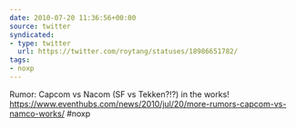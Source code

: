 ```yaml
---
date: 2010-07-20 11:36:56+00:00
source: twitter
syndicated:
- type: twitter
  url: https://twitter.com/roytang/statuses/18986651782/
tags:
- noxp
---
```


Rumor: Capcom vs Nacom (SF vs Tekken?!?) in the works! https://www.eventhubs.com/news/2010/jul/20/more-rumors-capcom-vs-namco-works/ #noxp